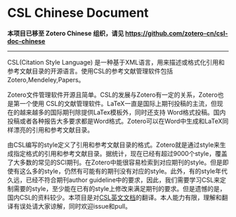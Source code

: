 # CSL Chinese Document

**本项目已移至 Zotero Chinese 组织，请见 https://github.com/zotero-cn/csl-doc-chinese**

---

CSL(Citation Style Language) 是一种基于XML语言，用来描述或格式化引用和参考文献目录的开源语言。使用CSL的参考文献管理软件包括Zotero,Mendeley,Papers。

Zotero文件管理软件开源且简单。CSL的发展与Zotero有一定的关系，Zotero也是第一个使用 CSL的文献管理软件。LaTeX一直是国际上期刊投稿的主流，但现在的越来越多的国际期刊除提供LaTex模板外，同时还支持 Word格式投稿。国内投稿或者各种报告大多要求都是Word格式。Zotero可以在Word中生成和LaTeX同样漂亮的引用和参考文献目录。

由CSL编写的style定义了引用和参考文献目录的格式。Zotero就是通过style来生成指定格式的引用和参考文献目录。据统计，现在已经有超过9000个style，覆盖了大多数的常见的SCI期刊。在Zotero中能很容易检索到对应期刊的style。但是即使有这么多的style，仍然有可能有的期刊没有对应的style。此外，有的style年代久远，已经不符合期刊author guideline中的要求，因此，我们需要学习CSL来定制需要的style，至少能在已有的style上修改来满足期刊的要求。但是遗憾的是，国内CSL的资料较少。本项目是对[CSL英文文档](https://docs.citationstyles.org/en/stable/)的翻译。本人能力有限，理解和翻译有误处请大家谅解，同时欢迎issue和pull。
